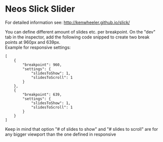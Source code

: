Neos Slick Slider
=================

For detailed information see: 
http://kenwheeler.github.io/slick/

You can define different amount of slides etc. per breakpoint.
On the "dev" tab in the inspector, add the following code snipped to create two break points at 960px and 639px.  
Example for responsive settings:
```
[
	{
		"breakpoint": 960,
		"settings": {
			"slidesToShow": 1,
			"slidesToScroll": 1
		}
	},  
	{
		"breakpoint": 639,
		"settings": {
			"slidesToShow": 1,
			"slidesToScroll": 1
		}
	}
]
```
Keep in mind that option "# of slides to show" and "# slides to scroll" are for any bigger viewport than the one defined in responsive

